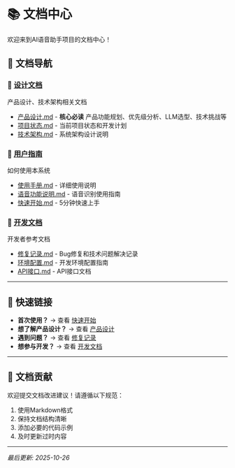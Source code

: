 # 📚 文档中心

欢迎来到AI语音助手项目的文档中心！

## 📖 文档导航

### 🎯 [设计文档](./design/)
产品设计、技术架构相关文档

- [产品设计.md](./design/产品设计.md) - **核心必读** 产品功能规划、优先级分析、LLM选型、技术挑战等
- [项目状态.md](./design/项目状态.md) - 当前项目状态和开发计划
- [技术架构.md](./design/技术架构.md) - 系统架构设计说明

### 👤 [用户指南](./user-guide/)
如何使用本系统

- [使用手册.md](./user-guide/使用手册.md) - 详细使用说明
- [语音功能说明.md](./user-guide/语音功能说明.md) - 语音识别使用指南
- [快速开始.md](./user-guide/快速开始.md) - 5分钟快速上手

### 🔧 [开发文档](./development/)
开发者参考文档

- [修复记录.md](./development/修复记录.md) - Bug修复和技术问题解决记录
- [环境配置.md](./development/环境配置.md) - 开发环境配置指南
- [API接口.md](./development/API接口.md) - API接口文档

---

## 🚀 快速链接

- **首次使用？** → 查看 [快速开始](./user-guide/快速开始.md)
- **想了解产品设计？** → 查看 [产品设计](./design/产品设计.md)
- **遇到问题？** → 查看 [修复记录](./development/修复记录.md)
- **想参与开发？** → 查看 [开发文档](./development/)

---

## 📝 文档贡献

欢迎提交文档改进建议！请遵循以下规范：

1. 使用Markdown格式
2. 保持文档结构清晰
3. 添加必要的代码示例
4. 及时更新过时内容

---

*最后更新: 2025-10-26*

